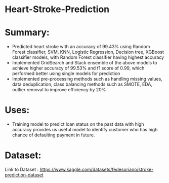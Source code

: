 # Heart-Stroke-Prediction
# Summary:
* Predicted heart stroke with an accuracy of 99.43% using Random Forest classifier, SVM, KNN, Logistic Regression, Decision tree, XGBoost classifier models, with Random Forest classifier having highest accuracy
* Implemented GridSearch and Stack ensemble of the above models to achieve higher accuracy of 99.53% and f1 score of 0.99, which performed better using single models for prediction
* Implemented pre-processing methods such as handling missing values, data deduplication, class balancing methods such as SMOTE, EDA, outlier removal to improve efficiency by 20%
# Uses:
* Training model to predict loan status on the past data with high accuracy provides us useful model to identify customer who has high chance of defaulting payment in future. 
# Dataset:
Link to Dataset : https://www.kaggle.com/datasets/fedesoriano/stroke-prediction-dataset
